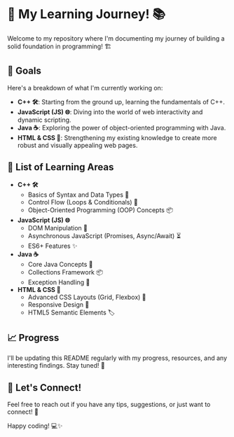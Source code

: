 # 🚀 My Learning Journey! 📚

Welcome to my repository where I'm documenting my journey of building a solid foundation in programming! 🏗️

## 🎯 Goals

Here's a breakdown of what I'm currently working on:

* **C++ 🛠️**: Starting from the ground up, learning the fundamentals of C++.
* **JavaScript (JS) 🌐**: Diving into the world of web interactivity and dynamic scripting.
* **Java ☕**: Exploring the power of object-oriented programming with Java.
* **HTML & CSS 🎨**: Strengthening my existing knowledge to create more robust and visually appealing web pages.

## 📝 List of Learning Areas

* **C++ 🛠️**
    * Basics of Syntax and Data Types 🧱
    * Control Flow (Loops & Conditionals) 🔄
    * Object-Oriented Programming (OOP) Concepts 📦
* **JavaScript (JS) 🌐**
    * DOM Manipulation 📜
    * Asynchronous JavaScript (Promises, Async/Await) ⏳
    * ES6+ Features ✨
* **Java ☕**
    * Core Java Concepts 🔑
    * Collections Framework 📦
    * Exception Handling 🚨
* **HTML & CSS 🎨**
    * Advanced CSS Layouts (Grid, Flexbox) 📏
    * Responsive Design 📱
    * HTML5 Semantic Elements 🏷️

## 📈 Progress

I'll be updating this README regularly with my progress, resources, and any interesting findings. Stay tuned! 🚀

## 🤝 Let's Connect!

Feel free to reach out if you have any tips, suggestions, or just want to connect! 🔗

Happy coding! 💻✨
